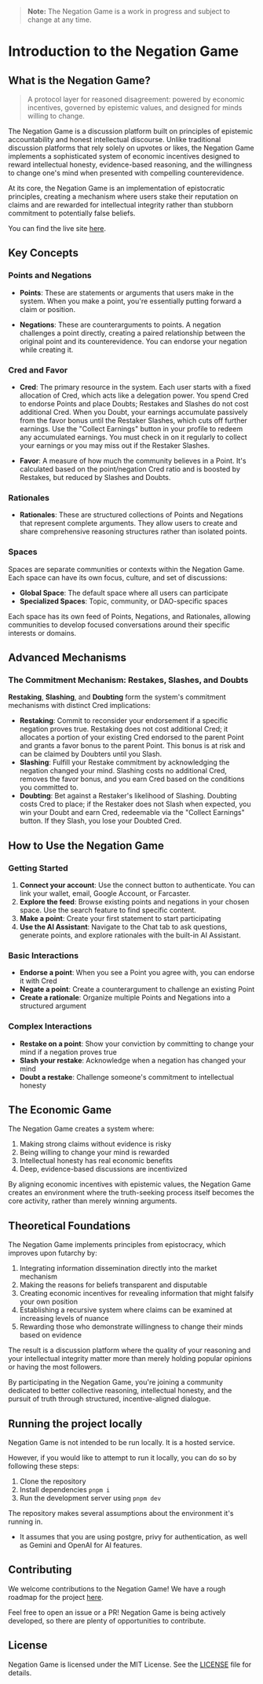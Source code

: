> **Note:** The Negation Game is a work in progress and subject to change at any time.

# Introduction to the Negation Game

## What is the Negation Game?

> A protocol layer for reasoned disagreement: powered by economic incentives, governed by epistemic values, and designed for minds willing to change.

The Negation Game is a discussion platform built on principles of epistemic accountability and honest intellectual discourse. Unlike traditional discussion platforms that rely solely on upvotes or likes, the Negation Game implements a sophisticated system of economic incentives designed to reward intellectual honesty, evidence-based reasoning, and the willingness to change one's mind when presented with compelling counterevidence.

At its core, the Negation Game is an implementation of epistocratic principles, creating a mechanism where users stake their reputation on claims and are rewarded for intellectual integrity rather than stubborn commitment to potentially false beliefs.

You can find the live site [here](https://negationgame.com).

## Key Concepts

### Points and Negations

- **Points**: These are statements or arguments that users make in the system. When you make a point, you're essentially putting forward a claim or position.

- **Negations**: These are counterarguments to points. A negation challenges a point directly, creating a paired relationship between the original point and its counterevidence. You can endorse your negation while creating it.

### Cred and Favor

- **Cred**: The primary resource in the system. Each user starts with a fixed allocation of Cred, which acts like a delegation power. You spend Cred to endorse Points and place Doubts; Restakes and Slashes do not cost additional Cred. When you Doubt, your earnings accumulate passively from the favor bonus until the Restaker Slashes, which cuts off further earnings. Use the "Collect Earnings" button in your profile to redeem any accumulated earnings. You must check in on it regularly to collect your earnings or you may miss out if the Restaker Slashes.

- **Favor**: A measure of how much the community believes in a Point. It's calculated based on the point/negation Cred ratio and is boosted by Restakes, but reduced by Slashes and Doubts.

### Rationales

- **Rationales**: These are structured collections of Points and Negations that represent complete arguments. They allow users to create and share comprehensive reasoning structures rather than isolated points.

### Spaces

Spaces are separate communities or contexts within the Negation Game. Each space can have its own focus, culture, and set of discussions:

- **Global Space**: The default space where all users can participate
- **Specialized Spaces**: Topic, community, or DAO-specific spaces

Each space has its own feed of Points, Negations, and Rationales, allowing communities to develop focused conversations around their specific interests or domains.

## Advanced Mechanisms

### The Commitment Mechanism: Restakes, Slashes, and Doubts

**Restaking**, **Slashing**, and **Doubting** form the system's commitment mechanisms with distinct Cred implications:

- **Restaking**: Commit to reconsider your endorsement if a specific negation proves true. Restaking does not cost additional Cred; it allocates a portion of your existing Cred endorsed to the parent Point and grants a favor bonus to the parent Point. This bonus is at risk and can be claimed by Doubters until you Slash.
- **Slashing**: Fulfill your Restake commitment by acknowledging the negation changed your mind. Slashing costs no additional Cred, removes the favor bonus, and you earn Cred based on the conditions you committed to.
- **Doubting**: Bet against a Restaker's likelihood of Slashing. Doubting costs Cred to place; if the Restaker does not Slash when expected, you win your Doubt and earn Cred, redeemable via the "Collect Earnings" button. If they Slash, you lose your Doubted Cred.


## How to Use the Negation Game

### Getting Started

1. **Connect your account**: Use the connect button to authenticate. You can link your wallet, email, Google Account, or Farcaster.
2. **Explore the feed**: Browse existing points and negations in your chosen space. Use the search feature to find specific content.
3. **Make a point**: Create your first statement to start participating
4. **Use the AI Assistant**: Navigate to the Chat tab to ask questions, generate points, and explore rationales with the built-in AI Assistant.

### Basic Interactions

- **Endorse a point**: When you see a Point you agree with, you can endorse it with Cred
- **Negate a point**: Create a counterargument to challenge an existing Point
- **Create a rationale**: Organize multiple Points and Negations into a structured argument

### Complex Interactions

- **Restake on a point**: Show your conviction by committing to change your mind if a negation proves true
- **Slash your restake**: Acknowledge when a negation has changed your mind
- **Doubt a restake**: Challenge someone's commitment to intellectual honesty

## The Economic Game

The Negation Game creates a system where:

1. Making strong claims without evidence is risky
2. Being willing to change your mind is rewarded
3. Intellectual honesty has real economic benefits
4. Deep, evidence-based discussions are incentivized

By aligning economic incentives with epistemic values, the Negation Game creates an environment where the truth-seeking process itself becomes the core activity, rather than merely winning arguments.

## Theoretical Foundations

The Negation Game implements principles from epistocracy, which improves upon futarchy by:

1. Integrating information dissemination directly into the market mechanism
2. Making the reasons for beliefs transparent and disputable
3. Creating economic incentives for revealing information that might falsify your own position
4. Establishing a recursive system where claims can be examined at increasing levels of nuance
5. Rewarding those who demonstrate willingness to change their minds based on evidence

The result is a discussion platform where the quality of your reasoning and your intellectual integrity matter more than merely holding popular opinions or having the most followers.

By participating in the Negation Game, you're joining a community dedicated to better collective reasoning, intellectual honesty, and the pursuit of truth through structured, incentive-aligned dialogue.

## Running the project locally

Negation Game is not intended to be run locally. It is a hosted service.

However, if you would like to attempt to run it locally, you can do so by following these steps:

1. Clone the repository
2. Install dependencies `pnpm i`
3. Run the development server using `pnpm dev`

The repository makes several assumptions about the environment it's running in.

- It assumes that you are using postgre, privy for authentication, as well as Gemini and OpenAI for AI features.

## Contributing

We welcome contributions to the Negation Game! We have a rough roadmap for the project [here](https://github.com/orgs/network-goods-institute/projects/1/views/1).

Feel free to open an issue or a PR! Negation Game is being actively developed, so there are plenty of opportunities to contribute.

## License

Negation Game is licensed under the MIT License. See the [LICENSE](LICENSE) file for details.
